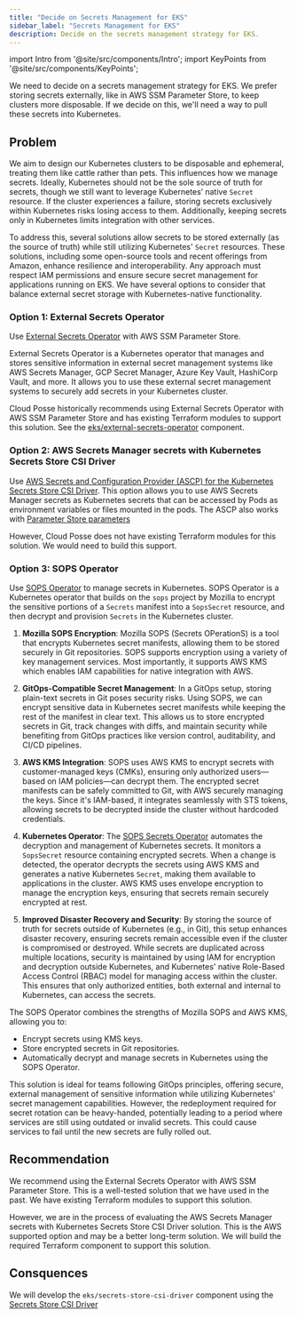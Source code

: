 ```yaml
---
title: "Decide on Secrets Management for EKS"
sidebar_label: "Secrets Management for EKS"
description: Decide on the secrets management strategy for EKS.
---
```

import Intro from '@site/src/components/Intro';
import KeyPoints from '@site/src/components/KeyPoints';

<Intro>
We need to decide on a secrets management strategy for EKS. We prefer storing secrets externally, like in AWS SSM Parameter Store, to keep clusters more disposable. If we decide on this, we'll need a way to pull these secrets into Kubernetes.
</Intro>

## Problem

We aim to design our Kubernetes clusters to be disposable and ephemeral, treating them like cattle rather than pets. This influences how we manage secrets. Ideally, Kubernetes should not be the sole source of truth for secrets, though we still want to leverage Kubernetes’ native `Secret` resource. If the cluster experiences a failure, storing secrets exclusively within Kubernetes risks losing access to them. Additionally, keeping secrets only in Kubernetes limits integration with other services.

To address this, several solutions allow secrets to be stored externally (as the source of truth) while still utilizing Kubernetes' `Secret` resources. These solutions, including some open-source tools and recent offerings from Amazon, enhance resilience and interoperability. Any approach must respect IAM permissions and ensure secure secret management for applications running on EKS. We have several options to consider that balance external secret storage with Kubernetes-native functionality.

### Option 1: External Secrets Operator

Use [External Secrets Operator](https://external-secrets.io/latest/) with AWS SSM Parameter Store.

External Secrets Operator is a Kubernetes operator that manages and stores sensitive information in external secret management systems like AWS Secrets Manager, GCP Secret Manager, Azure Key Vault, HashiCorp Vault, and more. It allows you to use these external secret management systems to securely add secrets in your Kubernetes cluster.

Cloud Posse historically recommends using External Secrets Operator with AWS SSM Parameter Store and has existing Terraform modules to support this solution. See the [eks/external-secrets-operator](/components/library/aws/eks/external-secrets-operator/) component.

### Option 2: AWS Secrets Manager secrets with Kubernetes Secrets Store CSI Driver

Use [AWS Secrets and Configuration Provider (ASCP) for the Kubernetes Secrets Store CSI Driver](https://docs.aws.amazon.com/secretsmanager/latest/userguide/integrating_csi_driver.html). This option allows you to use AWS Secrets Manager secrets as Kubernetes secrets that can be accessed by Pods as environment variables or files mounted in the pods. The ASCP also works with [Parameter Store parameters](https://docs.aws.amazon.com/systems-manager/latest/userguide/integrating_csi_driver.html)

However, Cloud Posse does not have existing Terraform modules for this solution. We would need to build this support.

### Option 3: SOPS Operator

Use [SOPS Operator](https://github.com/isindir/sops-secrets-operator) to manage secrets in Kubernetes. SOPS Operator is a Kubernetes operator that builds on the `sops` project by Mozilla to encrypt the sensitive portions of a `Secrets` manifest into a `SopsSecret` resource, and then decrypt and provision `Secrets` in the Kubernetes cluster.

1. **Mozilla SOPS Encryption**: Mozilla SOPS (Secrets OPerationS) is a tool that encrypts Kubernetes secret manifests, allowing them to be stored securely in Git repositories. SOPS supports encryption using a variety of key management services. Most importantly, it supports AWS KMS which enables IAM capabilities for native integration with AWS.

2. **GitOps-Compatible Secret Management**: In a GitOps setup, storing plain-text secrets in Git poses security risks. Using SOPS, we can encrypt sensitive data in Kubernetes secret manifests while keeping the rest of the manifest in clear text. This allows us to store encrypted secrets in Git, track changes with diffs, and maintain security while benefiting from GitOps practices like version control, auditability, and CI/CD pipelines.

3. **AWS KMS Integration**: SOPS uses AWS KMS to encrypt secrets with customer-managed keys (CMKs), ensuring only authorized users—based on IAM policies—can decrypt them. The encrypted secret manifests can be safely committed to Git, with AWS securely managing the keys. Since it's IAM-based, it integrates seamlessly with STS tokens, allowing secrets to be decrypted inside the cluster without hardcoded credentials.

4. **Kubernetes Operator**: The [SOPS Secrets Operator](https://github.com/isindir/sops-secrets-operator) automates the decryption and management of Kubernetes secrets. It monitors a `SopsSecret` resource containing encrypted secrets. When a change is detected, the operator decrypts the secrets using AWS KMS and generates a native Kubernetes `Secret`, making them available to applications in the cluster. AWS KMS uses envelope encryption to manage the encryption keys, ensuring that secrets remain securely encrypted at rest.

5. **Improved Disaster Recovery and Security**: By storing the source of truth for secrets outside of Kubernetes (e.g., in Git), this setup enhances disaster recovery, ensuring secrets remain accessible even if the cluster is compromised or destroyed. While secrets are duplicated across multiple locations, security is maintained by using IAM for encryption and decryption outside Kubernetes, and Kubernetes' native Role-Based Access Control (RBAC) model for managing access within the cluster. This ensures that only authorized entities, both external and internal to Kubernetes, can access the secrets.

The SOPS Operator combines the strengths of Mozilla SOPS and AWS KMS, allowing you to:
- Encrypt secrets using KMS keys.
- Store encrypted secrets in Git repositories.
- Automatically decrypt and manage secrets in Kubernetes using the SOPS Operator.

This solution is ideal for teams following GitOps principles, offering secure, external management of sensitive information while utilizing Kubernetes' secret management capabilities. However, the redeployment required for secret rotation can be heavy-handed, potentially leading to a period where services are still using outdated or invalid secrets. This could cause services to fail until the new secrets are fully rolled out.

## Recommendation

We recommend using the External Secrets Operator with AWS SSM Parameter Store. This is a well-tested solution that we have used in the past. We have existing Terraform modules to support this solution.

However, we are in the process of evaluating the AWS Secrets Manager secrets with Kubernetes Secrets Store CSI Driver solution. This is the AWS supported option and may be a better long-term solution. We will build the required Terraform component to support this solution.

## Consquences

We will develop the `eks/secrets-store-csi-driver` component using the [Secrets Store CSI Driver](https://secrets-store-csi-driver.sigs.k8s.io/getting-started/installation)
